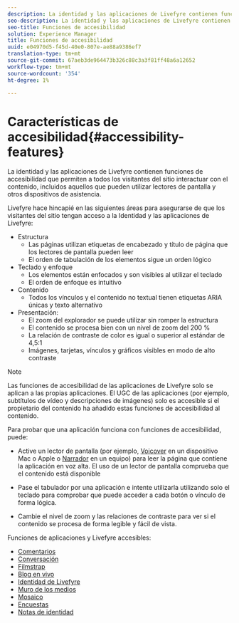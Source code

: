 ```yaml
---
description: La identidad y las aplicaciones de Livefyre contienen funciones de accesibilidad que permiten a todos los visitantes del sitio interactuar con el contenido, incluidos aquellos que pueden utilizar lectores de pantalla y otros dispositivos de asistencia.
seo-description: La identidad y las aplicaciones de Livefyre contienen funciones de accesibilidad que permiten a todos los visitantes del sitio interactuar con el contenido, incluidos aquellos que pueden utilizar lectores de pantalla y otros dispositivos de asistencia.
seo-title: Funciones de accesibilidad
solution: Experience Manager
title: Funciones de accesibilidad
uuid: e04970d5-f45d-40e0-807e-ae88a9386ef7
translation-type: tm+mt
source-git-commit: 67aeb3de964473b326c88c3a3f81ff48a6a12652
workflow-type: tm+mt
source-wordcount: '354'
ht-degree: 1%

---
```



# Características de accesibilidad{#accessibility-features}

La identidad y las aplicaciones de Livefyre contienen funciones de accesibilidad que permiten a todos los visitantes del sitio interactuar con el contenido, incluidos aquellos que pueden utilizar lectores de pantalla y otros dispositivos de asistencia.

Livefyre hace hincapié en las siguientes áreas para asegurarse de que los visitantes del sitio tengan acceso a la Identidad y las aplicaciones de Livefyre:

* Estructura
   * Las páginas utilizan etiquetas de encabezado y título de página que los lectores de pantalla pueden leer
   * El orden de tabulación de los elementos sigue un orden lógico
* Teclado y enfoque
   * Los elementos están enfocados y son visibles al utilizar el teclado
   * El orden de enfoque es intuitivo
* Contenido
   * Todos los vínculos y el contenido no textual tienen etiquetas ARIA únicas y texto alternativo
* Presentación:
   * El zoom del explorador se puede utilizar sin romper la estructura
   * El contenido se procesa bien con un nivel de zoom del 200 %
   * La relación de contraste de color es igual o superior al estándar de 4,5:1
   * Imágenes, tarjetas, vínculos y gráficos visibles en modo de alto contraste

>[!NOTE]
>
>Las funciones de accesibilidad de las aplicaciones de Livefyre solo se aplican a las propias aplicaciones. El UGC de las aplicaciones (por ejemplo, subtítulos de vídeo y descripciones de imágenes) solo es accesible si el propietario del contenido ha añadido estas funciones de accesibilidad al contenido.

Para probar que una aplicación funciona con funciones de accesibilidad, puede:

* Active un lector de pantalla (por ejemplo, [Voicover](https://www.apple.com/accessibility/mac/vision/) en un dispositivo Mac o Apple o [Narrador](https://www.microsoft.com/en-us/accessibility/windows) en un equipo) para leer la página que contiene la aplicación en voz alta. El uso de un lector de pantalla comprueba que el contenido está disponible

* Pase el tabulador por una aplicación e intente utilizarla utilizando solo el teclado para comprobar que puede acceder a cada botón o vínculo de forma lógica.
* Cambie el nivel de zoom y las relaciones de contraste para ver si el contenido se procesa de forma legible y fácil de vista.

Funciones de aplicaciones y Livefyre accesibles:

* [Comentarios](/help/using/c-about-apps/c-comments/c-comments.md)
* [Conversación](../c-about-apps/c-chat-app/c-chat-app.md#c_chat_app)
* [Filmstrap](../c-about-apps/c-filmstrip-app/c-filmstrip-app.md#concept_jpc_n2j_jbb)
* [Blog en vivo](../c-about-apps/c-liveblog-app/c-liveblog-app.md#c_liveblog_app)
* [Identidad de Livefyre](/help/implementation/t-about-identity-integration/t-about-identity-integration.md)
* [Muro de los medios](../c-about-apps/c-media-wall-app/c-media-wall-app.md#c_media_wall_app)
* [Mosaico](../c-about-apps/c-mosaic-app/c-mosaic-app.md#c_mosaic_app)
* [Encuestas](../c-about-apps/c-polls-app/c-polls-app.md#c_polls_app)
* [Notas de identidad](../c-about-apps/c-sidenotes-app/c-sidenotes-app.md#c_sidenotes_app)

